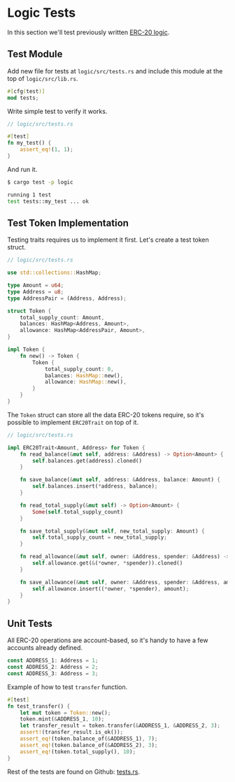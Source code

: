 # Logic Tests
In this section we'll test previously written [ERC-20 logic](logic).

## Test Module
Add new file for tests at `logic/src/tests.rs` and include this module at the top of `logic/src/lib.rs`.
```rust
#[cfg(test)]
mod tests;
```
Write simple test to verify it works.
```rust
// logic/src/tests.rs

#[test]
fn my_test() {
    assert_eq!(1, 1);
}
```
And run it.
```bash
$ cargo test -p logic

running 1 test
test tests::my_test ... ok
```

## Test Token Implementation
Testing traits requires us to implement it first. Let's create a test token struct.
```rust
// logic/src/tests.rs

use std::collections::HashMap;

type Amount = u64;
type Address = u8;
type AddressPair = (Address, Address);

struct Token {
    total_supply_count: Amount,
    balances: HashMap<Address, Amount>,
    allowance: HashMap<AddressPair, Amount>,
}

impl Token {
    fn new() -> Token {
        Token {
            total_supply_count: 0,
            balances: HashMap::new(),
            allowance: HashMap::new(),
        }
    }
}
```
The `Token` struct can store all the data ERC-20 tokens require, so it's possible to implement `ERC20Trait` on top of it.
```rust
// logic/src/tests.rs

impl ERC20Trait<Amount, Address> for Token {
    fn read_balance(&mut self, address: &Address) -> Option<Amount> {
        self.balances.get(address).cloned()
    }

    fn save_balance(&mut self, address: &Address, balance: Amount) {
        self.balances.insert(*address, balance);
    }

    fn read_total_supply(&mut self) -> Option<Amount> {
        Some(self.total_supply_count)
    }

    fn save_total_supply(&mut self, new_total_supply: Amount) {
        self.total_supply_count = new_total_supply;
    }

    fn read_allowance(&mut self, owner: &Address, spender: &Address) -> Option<Amount> {
        self.allowance.get(&(*owner, *spender)).cloned()
    }

    fn save_allowance(&mut self, owner: &Address, spender: &Address, amount: Amount) {
        self.allowance.insert((*owner, *spender), amount);
    }
}
```

## Unit Tests
All ERC-20 operations are account-based, so it's handy to have a few accounts already defined.
```rust
const ADDRESS_1: Address = 1;
const ADDRESS_2: Address = 2;
const ADDRESS_3: Address = 3;
```
Example of how to test `transfer` function.
```rust
#[test]
fn test_transfer() {
    let mut token = Token::new();
    token.mint(&ADDRESS_1, 10);
    let transfer_result = token.transfer(&ADDRESS_1, &ADDRESS_2, 3);
    assert!(transfer_result.is_ok());
    assert_eq!(token.balance_of(&ADDRESS_1), 7);
    assert_eq!(token.balance_of(&ADDRESS_2), 3);
    assert_eq!(token.total_supply(), 10);
}
```
Rest of the tests are found on Github: [tests.rs](https://github.com/CasperLabs/erc20/blob/master/logic/src/tests.rs).
